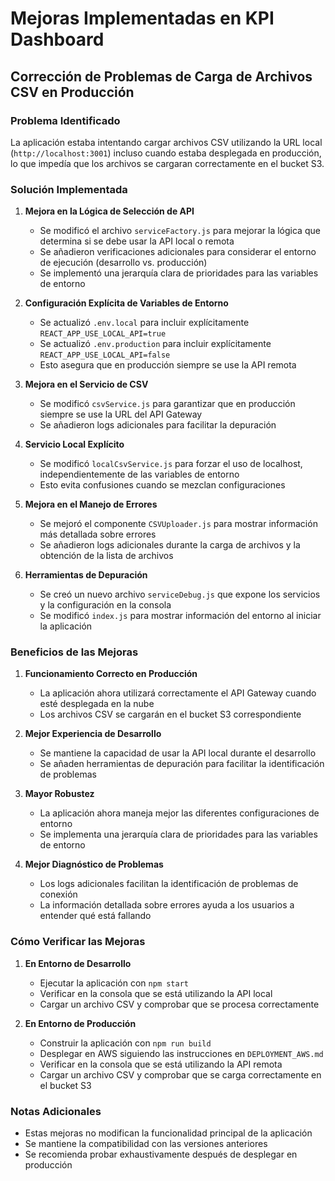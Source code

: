 # Mejoras Implementadas en KPI Dashboard

## Corrección de Problemas de Carga de Archivos CSV en Producción

### Problema Identificado
La aplicación estaba intentando cargar archivos CSV utilizando la URL local (`http://localhost:3001`) incluso cuando estaba desplegada en producción, lo que impedía que los archivos se cargaran correctamente en el bucket S3.

### Solución Implementada

1. **Mejora en la Lógica de Selección de API**
   - Se modificó el archivo `serviceFactory.js` para mejorar la lógica que determina si se debe usar la API local o remota
   - Se añadieron verificaciones adicionales para considerar el entorno de ejecución (desarrollo vs. producción)
   - Se implementó una jerarquía clara de prioridades para las variables de entorno

2. **Configuración Explícita de Variables de Entorno**
   - Se actualizó `.env.local` para incluir explícitamente `REACT_APP_USE_LOCAL_API=true`
   - Se actualizó `.env.production` para incluir explícitamente `REACT_APP_USE_LOCAL_API=false`
   - Esto asegura que en producción siempre se use la API remota

3. **Mejora en el Servicio de CSV**
   - Se modificó `csvService.js` para garantizar que en producción siempre se use la URL del API Gateway
   - Se añadieron logs adicionales para facilitar la depuración

4. **Servicio Local Explícito**
   - Se modificó `localCsvService.js` para forzar el uso de localhost, independientemente de las variables de entorno
   - Esto evita confusiones cuando se mezclan configuraciones

5. **Mejora en el Manejo de Errores**
   - Se mejoró el componente `CSVUploader.js` para mostrar información más detallada sobre errores
   - Se añadieron logs adicionales durante la carga de archivos y la obtención de la lista de archivos

6. **Herramientas de Depuración**
   - Se creó un nuevo archivo `serviceDebug.js` que expone los servicios y la configuración en la consola
   - Se modificó `index.js` para mostrar información del entorno al iniciar la aplicación

### Beneficios de las Mejoras

1. **Funcionamiento Correcto en Producción**
   - La aplicación ahora utilizará correctamente el API Gateway cuando esté desplegada en la nube
   - Los archivos CSV se cargarán en el bucket S3 correspondiente

2. **Mejor Experiencia de Desarrollo**
   - Se mantiene la capacidad de usar la API local durante el desarrollo
   - Se añaden herramientas de depuración para facilitar la identificación de problemas

3. **Mayor Robustez**
   - La aplicación ahora maneja mejor las diferentes configuraciones de entorno
   - Se implementa una jerarquía clara de prioridades para las variables de entorno

4. **Mejor Diagnóstico de Problemas**
   - Los logs adicionales facilitan la identificación de problemas de conexión
   - La información detallada sobre errores ayuda a los usuarios a entender qué está fallando

### Cómo Verificar las Mejoras

1. **En Entorno de Desarrollo**
   - Ejecutar la aplicación con `npm start`
   - Verificar en la consola que se está utilizando la API local
   - Cargar un archivo CSV y comprobar que se procesa correctamente

2. **En Entorno de Producción**
   - Construir la aplicación con `npm run build`
   - Desplegar en AWS siguiendo las instrucciones en `DEPLOYMENT_AWS.md`
   - Verificar en la consola que se está utilizando la API remota
   - Cargar un archivo CSV y comprobar que se carga correctamente en el bucket S3

### Notas Adicionales

- Estas mejoras no modifican la funcionalidad principal de la aplicación
- Se mantiene la compatibilidad con las versiones anteriores
- Se recomienda probar exhaustivamente después de desplegar en producción